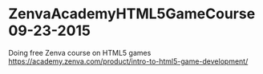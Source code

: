 # ZenvaAcademyHTML5GameCourse09-23-2015
Doing free Zenva course on HTML5 games 
https://academy.zenva.com/product/intro-to-html5-game-development/
